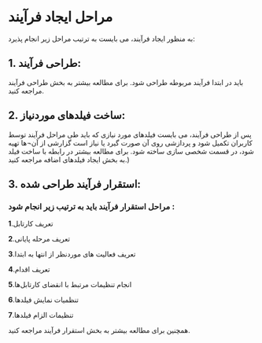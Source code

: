 # مراحل ایجاد فرآیند

به منظور ایجاد فرآیند، می بایست به ترتیب مراحل زیر انجام پذیرد: 

## 1.	طراحی فرآیند:

باید در ابتدا فرآیند مربوطه طراحی شود. برای مطالعه بیشتر به بخش طراحی فرآیند مراجعه کنید.

## 2.	ساخت فیلدهای موردنیاز:

پس از طراحی فرآیند، می بایست فیلدهای مورد نیازی که باید طی مراحل فرآیند توسط کاربران تکمیل شود و پردازشی روی آن صورت گیرد یا نیاز است گزارشی از آن¬ها تهیه شود، در قسمت شخصی سازی ساخته شود. برای مطالعه بیشتر در رابطه با ساخت فیلد به بخش ایجاد فیلدهای اضافه مراجعه کنید.)

## 3.	استقرار فرآیند طراحی شده:

### مراحل استقرار فرآیند باید به ترتیب زیر انجام شود : 

**1**.تعریف کارتابل 

**2**.تعریف مرحله پایانی

**3**.تعریف فعالیت های موردنظر از انتها به ابتدا

**4**.تعریف اقدام

**5**.انجام تنظیمات مرتبط با انقضای کارتابل‌ها

**6**.تنظمیات نمایش فیلدها

**7**.تنظیمات الزام فیلدها

همچنین برای مطالعه بیشتر به بخش استقرار فرآیند مراجعه کنید.


